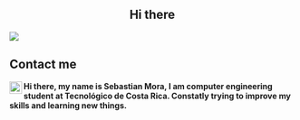 <h2 align="center"> <b> Hi there </br></h2>


![](https://komarev.com/ghpvc/?username=sebas-mora28)


## Contact me 


<a href="https://twitter.com/sebasmora_2000">
  <img align="left" alt="migue_mesen | Twitter" width="22px" src="https://raw.githubusercontent.com/peterthehan/peterthehan/master/assets/twitter.svg" />
</a>



Hi there, my name is Sebastian Mora, I am computer engineering student at Tecnológico de Costa Rica. Constatly trying to improve my skills and learning new things.  